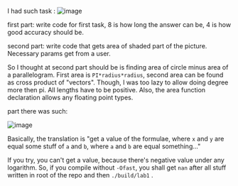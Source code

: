 I had such task : 
![image](https://user-images.githubusercontent.com/58738099/235254795-e7fa9511-5edf-43dc-a237-d6b7e4d73d2b.png)

first part: write code for first task, 8 is how long the answer can be, 4 is how good accuracy should be.

second part: write code that gets area of shaded part of the picture. Necessary params get from a user.

So I thought at second part should be is finding area of circle minus area of a parallelogram. First area is `PI*radius*radius`, second area can be found as cross product of "vectors". Though, I was too lazy to allow doing degree more then pi. All lengths have to be positive. Also, the area function declaration allows any floating point types.

part there was such:

![image](https://user-images.githubusercontent.com/58738099/235260452-b0f504af-8716-4c0d-8c26-b37b3bb5d7f5.png)

Basically, the translation is "get a value of the formulae, where `x` and `y` are equal some stuff of `a` and `b`, where `a` and `b` are equal something..."

If you try, you can't get a value, because there's negative value under any logarithm. So, if you compile without `-Ofast`, you shall get `nan` after all stuff written in root of the repo and then `./build/lab1` .
